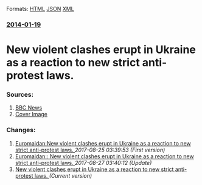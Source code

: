 
Formats: [HTML](/news/2014/01/19/new-violent-clashes-erupt-in-ukraine-as-a-reaction-to-new-strict-anti-protest-laws.html)  [JSON](/news/2014/01/19/new-violent-clashes-erupt-in-ukraine-as-a-reaction-to-new-strict-anti-protest-laws.json)  [XML](/news/2014/01/19/new-violent-clashes-erupt-in-ukraine-as-a-reaction-to-new-strict-anti-protest-laws.xml)  

### [2014-01-19](/news/2014/01/19/index.md)

##### 
# New violent clashes erupt in Ukraine as a reaction to new strict anti-protest laws. 




### Sources:

1. [BBC News](http://www.bbc.co.uk/news/world-europe-25804847)
1. [Cover Image](https://ichef-1.bbci.co.uk/news/1024/media/images/72385000/jpg/_72385608_72385607.jpg)

### Changes:

1. [Euromaidan:New violent clashes erupt in Ukraine as a reaction to new strict anti-protest laws. ](/news/2014/01/19/euromaidan-pnew-violent-clashes-erupt-in-ukraine-as-a-reaction-to-new-strict-anti-protest-laws.md) _2017-08-25 03:39:53 (First version)_
2. [Euromaidan:: New violent clashes erupt in Ukraine as a reaction to new strict anti-protest laws. ](/news/2014/01/19/euromaidan-new-violent-clashes-erupt-in-ukraine-as-a-reaction-to-new-strict-anti-protest-laws.md) _2017-08-27 03:40:12 (Update)_
2. [New violent clashes erupt in Ukraine as a reaction to new strict anti-protest laws. ](/news/2014/01/19/new-violent-clashes-erupt-in-ukraine-as-a-reaction-to-new-strict-anti-protest-laws.md) _(Current version)_
